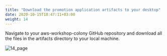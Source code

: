 ```yaml
---
title: "Download the promotion application artifacts to your desktop"
date: 2020-10-15T18:47:11+03:00
weight: 14
---
```


Navigate to your aws-workshop-colony GitHub repository and download all the files in the artifacts directory to your local machine.

![14_page](/images/module1/14_page.png)